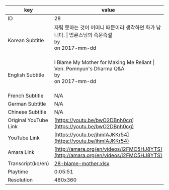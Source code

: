|  key  |  value  |
|-------|---------|
| ID            | 28 |
| Korean Subtitle | 자립 못하는 것이 어머니 때문이라 생각하면 화가 납니다. \| 법륜스님의 즉문즉설<br>by <br>on 2017-mm-dd<br><br>|
| English Subtitle | I Blame My Mother for Making Me Reliant \| Ven. Pomnyun's Dharma Q&A<br>by <br>on 2017-mm-dd<br><br>|
| French Subtitle | N/A |
| German Subtitle | N/A |
| Chinese Subtitle | N/A |
| Original YouTube Link  | [https://youtu.be/bwO2DBnh0cg](https://youtu.be/bwO2DBnh0cg) |
| YouTube Link  | [https://youtu.be/jhmIAJKKr54](https://youtu.be/jhmIAJKKr54) |
| Amara Link    | [http://amara.org/en/videos/i2FMC5HJ8YTS](http://amara.org/en/videos/i2FMC5HJ8YTS) |
| Transcript(ko/en) | [28-blame-mother.xlsx](https://github.com/jungtosociety/dharma-qna/raw/master/sub/28/28-blame-mother.xlsx) |
| Playtime | 0:05:51 |
| Resolution | 480x360|

